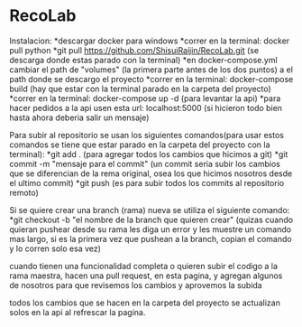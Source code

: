 # RecoLab

Instalacion:
*descargar docker para windows
*correr en la terminal: docker pull python
*git pull https://github.com/ShisuiRaijin/RecoLab.git (se descarga donde estas parado con la terminal)
*en docker-compose.yml cambiar el path de "volumes" (la primera parte antes de los dos puntos) a el path donde se descargo el proyecto
*correr en la terminal: docker-compose build (hay que estar con la terminal parado en la carpeta del proyecto)
*correr en la terminal: docker-compose up -d (para levantar la api)
*para hacer pedidos a la api usen esta url: localhost:5000 (si hicieron todo bien hasta ahora deberia salir un mensaje)

Para subir al repositorio se usan los siguientes comandos(para usar estos comandos se tiene que estar parado en la carpeta del proyecto con la terminal):
*git add . (para agregar todos los cambios que hicimos a git)
*git commit -m "mensaje para el commit" (un commit seria subir los cambios que se diferencian de la rema original, osea los que hicimos nosotros desde el ultimo commit)
*git push (es para subir todos los commits al repositorio remoto)

Si se quiere crear una branch (rama) nueva se utiliza el siguiente comando:
*git checkout -b "el nombre de la branch que quieren crear" (quizas cuando quieran pushear desde su rama les diga un error y les muestre un comando mas largo, si es la primera vez que pushean a la branch, copian el comando y lo corren solo esa vez)

cuando tienen una funcionalidad completa o quieren subir el codigo a la rama maestra, hacen una pull request, en esta pagina, y agregan algunos de nosotros para que revisemos los cambios y aprovemos la subida

todos los cambios que se hacen en la carpeta del proyecto se actualizan solos en la api al refrescar la pagina.
